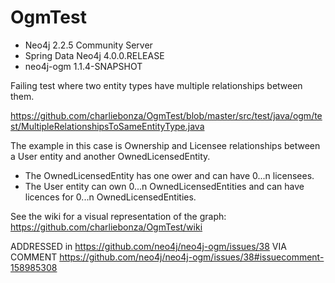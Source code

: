 # OgmTest

* Neo4j 2.2.5 Community Server
* Spring Data Neo4j 4.0.0.RELEASE
* neo4j-ogm 1.1.4-SNAPSHOT

Failing test where two entity types have multiple relationships between them.

https://github.com/charliebonza/OgmTest/blob/master/src/test/java/ogm/test/MultipleRelationshipsToSameEntityType.java

The example in this case is Ownership and Licensee relationships between a User entity and another OwnedLicensedEntity. 

* The OwnedLicensedEntity has one ower and can have 0...n licensees. 
* The User entity can own 0...n OwnedLicensedEntities and can have licences for 0...n OwnedLicensedEntities.

See the wiki for a visual representation of the graph:
https://github.com/charliebonza/OgmTest/wiki

ADDRESSED in https://github.com/neo4j/neo4j-ogm/issues/38
VIA COMMENT https://github.com/neo4j/neo4j-ogm/issues/38#issuecomment-158985308
